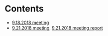 # Contents

- [9.18.2018 meeting](https://github.com/Runbo94/TeamMeeting/blob/master/9.18.2018/outline.md)
- [9.21.2018 meeting](https://github.com/Runbo94/TeamMeeting/blob/master/9.21.2018/outline.md), [9.21.2018 meeting report](https://github.com/Runbo94/TeamMeeting/blob/master/9.21.2018/meetingReport.md)
